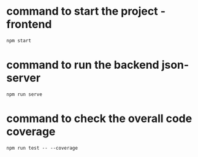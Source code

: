 # command to start the project - frontend

    npm start

# command to run the backend json-server

    npm run serve

# command to check the overall code coverage

    npm run test -- --coverage
